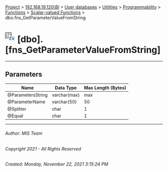 #### 

[Project](../../../../../../index.md) > [192.168.19.120\\BI](../../../../../index.md) > [User databases](../../../../index.md) > [Utilities](../../../index.md) > [Programmability](../../index.md) > [Functions](../index.md) > [Scalar-valued Functions](Scalar-valued_Functions.md) > dbo.fns_GetParameterValueFromString

# ![Scalar-valued Functions](../../../../../../Images/Function_Scalar32.png) [dbo].[fns_GetParameterValueFromString]

---

## <a name="#parameters"></a>Parameters

| Name | Data Type | Max Length (Bytes) |
|---|---|---|
| @ParametersString | varchar(max) | max |
| @ParameterName | varchar(50) | 50 |
| @Splitter | char | 1 |
| @Equal | char | 1 |


---

###### Author:  MIS Team

###### Copyright 2021 - All Rights Reserved

###### Created: Monday, November 22, 2021 3:15:24 PM

